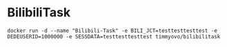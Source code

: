 # BilibiliTask

`docker run -d --name "Bilibili-Task" -e BILI_JCT=testtesttesttest -e DEDEUSERID=1000000 -e SESSDATA=testtesttesttest timmyovo/bilibilitask`
